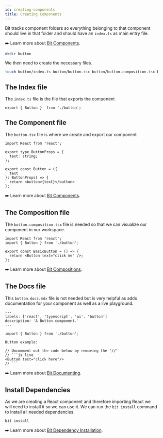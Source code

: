 ```yaml
---
id: creating-components
title: Creating Components
---
```


Bit tracks component folders so everything belonging to that component should live in that folder and should have an `index.ts` as main entry file.

:arrow_right: Learn more about [Bit Components](/building-with-bit/component/overview).

```sh
mkdir button
```

We then need to create the necessary files.

```sh
touch button/index.ts button/button.tsx button/button.composition.tsx button/button.docs.mdx
```

## The Index file

The `index.ts` file is the file that exports the component

```tsx title="index.ts"
export { Button }  from './button';
```

## The Component file

The `button.tsx` file is where we create and export our component

```tsx title="button.tsx"
import React from 'react';

export type ButtonProps = {
  text: string;
};

export const Button = ({
  text
}: ButtonProps) => {
  return <button>{text}</button>
};
```

:arrow_right: Learn more about [Bit Components](/building-with-bit/component/overview).

## The Composition file

The `button.composition.tsx` file is needed so that we can visualize our component in our workspace.

```tsx title="button.composition.tsx"
import React from 'react';
import { Button } from './button';

export const BasicButton = () => {
  return <Button text="click me" />;
};
```

:arrow_right: Learn more about [Bit Compositions](/building-with-bit/composition/overview).

## The Docs file

This `button.docs.mdx` file is not needed but is very helpful as adds documentation for your component as well as a live playground.

```mdx title="button.docs.mdx"
---
labels: ['react', 'typescript', 'ui', 'button']
description: 'A Button component.'
---

import { Button } from './button';

Button example:

// Uncomment out the code below by removing the '//'
// ```js live
<Button text="click here"/>
// ```
```

:arrow_right: Learn more about [Bit Documenting](/building-with-bit/documenting/overview).

## Install Dependencies

As we are creating a React component and therefore importing React we will need to install it so we can use it. We can run the `bit install` command to install all needed dependencies.

```shell
bit install
```

:arrow_right: Learn more about [Bit Dependency Installation](/building-with-bit/dependency-resolver/dependency-installation).
